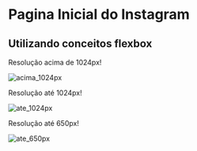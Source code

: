 # Pagina Inicial do Instagram

## Utilizando conceitos flexbox

Resolução acima de 1024px! 

![acima_1024px](https://user-images.githubusercontent.com/70188295/177442451-4cf30ec3-0160-496d-87e6-6c44982fc074.png)


Resolução até 1024px! 


![ate_1024px](https://user-images.githubusercontent.com/70188295/177442709-8c67b792-270f-4dc7-aa33-de335a3a6d15.png)


Resolução até 650px!


![ate_650px](https://user-images.githubusercontent.com/70188295/177442903-8f260072-4cb1-4d31-80da-eb848b36d4e3.png)

